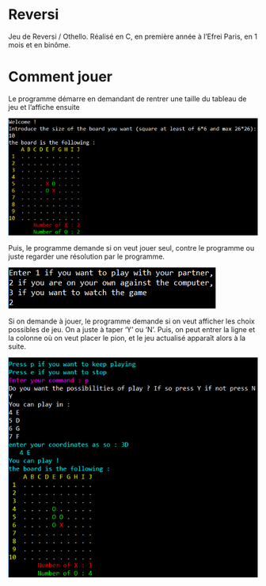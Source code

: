 # Reversi
Jeu de Reversi / Othello. Réalisé en C, en première année à l’Efrei Paris, en 1 mois et en binôme.

# Comment jouer
Le programme démarre en demandant de rentrer une taille du tableau de jeu et l’affiche ensuite

![taille]( https://github.com/CelineCornet/Reversi/blob/master/images/01.png)

Puis, le programme demande si on veut jouer seul, contre le programme ou juste regarder une résolution par le programme.

![joueurs]( https://github.com/CelineCornet/Reversi/blob/master/images/02.png)

Si on demande à jouer, le programme demande si on veut afficher les choix possibles de jeu. On a juste à taper ‘Y’ ou ‘N’. Puis, on peut entrer la ligne et la colonne où on veut placer le pion, et le jeu actualisé apparaît alors à la suite.

![choix et resultat]( https://github.com/CelineCornet/Reversi/blob/master/images/05.png)

